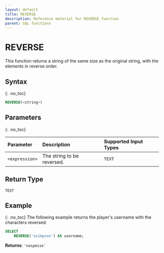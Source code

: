 ```yaml
---
layout: default
title: REVERSE
description: Reference material for REVERSE function
parent: SQL functions
---
```


# REVERSE

This function returns a string of the same size as the original string, with the elements in reverse order.

## Syntax
{: .no_toc}

```sql
REVERSE(<string>)
```

## Parameters 
{: .no_toc}

| Parameter  | Description                | Supported Input Types |
| :---------- | :--------------------------|:---------------------|
| `<expression>` | The string to be reversed. | `TEXT` | 

## Return Type
`TEXT`

## Example
{: .no_toc}
The following example returns the player's username with the characters reversed: 

```sql
SELECT
	REVERSE('esimpson') AS username; 
```

**Returns**: `'nospmise'`
